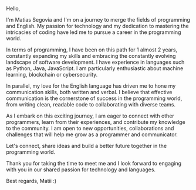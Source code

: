 Hello,

I'm Matias Segovia and I'm on a journey to merge the fields of programming and English. My passion for technology and my dedication to mastering the intricacies of coding have led me to pursue a career in the programming world.

In terms of programming, I have been on this path for 1 almost 2 years, constantly expanding my skills and embracing the constantly evolving landscape of software development. I have experience in languages such as Python, Java, JavaScript. I am particularly enthusiastic about machine learning, blockchain or cybersecurity.

In parallel, my love for the English language has driven me to hone my communication skills, both written and verbal. I believe that effective communication is the cornerstone of success in the programming world, from writing clean, readable code to collaborating with diverse teams.

As I embark on this exciting journey, I am eager to connect with other programmers, learn from their experiences, and contribute my knowledge to the community. I am open to new opportunities, collaborations and challenges that will help me grow as a programmer and communicator.

Let's connect, share ideas and build a better future together in the programming world.

Thank you for taking the time to meet me and I look forward to engaging with you in our shared passion for technology and languages.

Best regards, Matii :)
